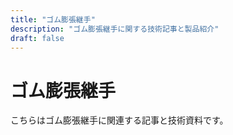 ```yaml
---
title: "ゴム膨張継手"
description: "ゴム膨張継手に関する技術記事と製品紹介"
draft: false
---
```


# ゴム膨張継手

こちらはゴム膨張継手に関連する記事と技術資料です。
